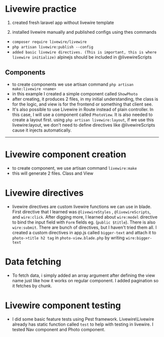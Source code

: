 # Livewire practice


1. created fresh laravel app without livewire template

2. installed livewire manually and published configs using thes commands

- `composer require livewire/livewire`
- `php artisan livewire:publish --config`
- `added basic livewire directives. (This is important, this is where livewire initialize)` alpinejs should be included in @livewireScripts

## Components

- to create components we use artisan command `php artisan make:livewire <name>`
- in this example I created a simple component called `ShowPhoto`
- after creating, it produces 2 files, in my initial understanding, the class is for the logic, and view is for the frontend or something that client see.
- It's also possible to use Livewire in Route instead of plain controller. In this case, I will use a component called `PhotoView`. It is also needed to create a layout first. using `php artisan livewire:layout`, if we use this livewire:layout, we don't need to define directives like @livewireScripts cause it injects automatically.

--- 

# Livewire component creation

- to create component, we use artisan command `livewire:make`
- this will generate 2 files. Class and View

# Livewire directives

- livewire directives are custom livewire functions we can use in blade. First directive that I learned was 
`@livewireStyles` , `@livewireScripts`, and `wire:click`. After digging more, I learned about `wire:model` directive to bind the input field with `Form` fields eg. (`public $title`). There is also `wire:submit`. There are bunch of directives, but I haven't tried them all. I created a custom directives in app.js called `bigger-text` and attach it to `photo->title h2 tag` in `photo-view.blade.php` by writing `wire:bigger-text`

# Data fetching

- To fetch data, i simply added an array argument after defining the view name just like how it works on regular component. I added pagination so it fetches by chunk.


# Livewire component testing

- I did some basic feature tests using Pest framework. Livewire\Livewire already has static function called `test` to help with testing in livewire. I tested Nav component and Photo component.


